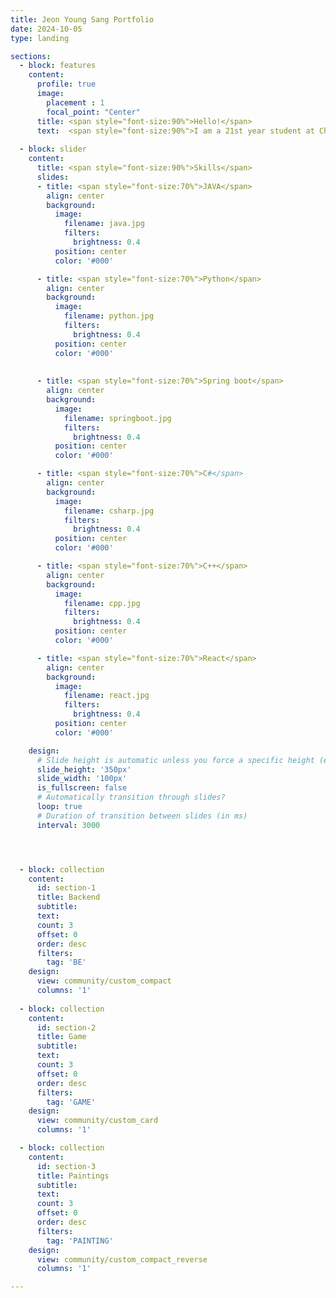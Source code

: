```yaml
---
title: Jeon Young Sang Portfolio
date: 2024-10-05
type: landing

sections:
  - block: features
    content:
      profile: true
      image: 
        placement : 1
        focal_point: "Center"
      title: <span style="font-size:90%">Hello!</span>
      text:  <span style="font-size:90%">I am a 21st year student at Chonbuk National University, majoring in Computer Science. I am interested in backend and currently studying Springboot and JAVA.</span>
  
  - block: slider
    content:
      title: <span style="font-size:90%">Skills</span>
      slides:
      - title: <span style="font-size:70%">JAVA</span>
        align: center
        background:
          image:
            filename: java.jpg
            filters:
              brightness: 0.4
          position: center
          color: '#000'

      - title: <span style="font-size:70%">Python</span>
        align: center
        background:
          image:
            filename: python.jpg
            filters:
              brightness: 0.4
          position: center
          color: '#000'
          
      
      - title: <span style="font-size:70%">Spring boot</span>
        align: center
        background:
          image:
            filename: springboot.jpg
            filters:
              brightness: 0.4
          position: center
          color: '#000'

      - title: <span style="font-size:70%">C#</span>
        align: center
        background:
          image:
            filename: csharp.jpg
            filters:
              brightness: 0.4
          position: center
          color: '#000'

      - title: <span style="font-size:70%">C++</span>
        align: center
        background:
          image:
            filename: cpp.jpg
            filters:
              brightness: 0.4
          position: center
          color: '#000'

      - title: <span style="font-size:70%">React</span>
        align: center
        background:
          image:
            filename: react.jpg
            filters:
              brightness: 0.4
          position: center
          color: '#000'

    design:
      # Slide height is automatic unless you force a specific height (e.g. '400px')
      slide_height: '350px'
      slide_width: '100px'
      is_fullscreen: false
      # Automatically transition through slides?
      loop: true
      # Duration of transition between slides (in ms)
      interval: 3000




  - block: collection
    content:
      id: section-1
      title: Backend
      subtitle:
      text:
      count: 3
      offset: 0
      order: desc
      filters:
        tag: 'BE'
    design:
      view: community/custom_compact
      columns: '1'
  
  - block: collection
    content:
      id: section-2
      title: Game
      subtitle:
      text:
      count: 3
      offset: 0
      order: desc
      filters:
        tag: 'GAME'
    design:
      view: community/custom_card
      columns: '1'

  - block: collection
    content:
      id: section-3
      title: Paintings
      subtitle:
      text:
      count: 3
      offset: 0
      order: desc
      filters:
        tag: 'PAINTING'
    design:
      view: community/custom_compact_reverse
      columns: '1'

---
```


